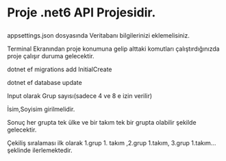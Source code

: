 # Proje .net6 API Projesidir.  <p>

appsettings.json dosyasında Veritabanı bilgilerinizi eklemelisiniz.  <p>

Terminal Ekranından proje konumuna gelip alttaki komutları çalıştırdığınızda proje çalışır duruma gelecektir. <p>
dotnet ef migrations add InitialCreate <p>
dotnet ef database update <p>

Input olarak Grup sayısı(sadece 4 ve 8 e izin verilir) <p>
İsim,Soyisim girilmelidir. <p>

Sonuç her grupta tek ülke ve bir takım tek bir grupta olabilir şekilde gelecektir. <p>

Çekiliş sıralaması ilk olarak 1.grup 1. takım ,2.grup  1.takım, 3.grup 1.takım... şeklinde ilerlemektedir. <p>

